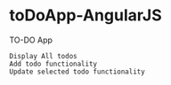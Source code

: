 # toDoApp-AngularJS
TO-DO App

    Display All todos
    Add todo functionality
    Update selected todo functionality
